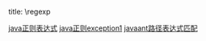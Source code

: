 title: \regexp 

[java正则表达式](/pages/dokuwiki/regexp/java正则表达式)
[java正则exception1](/pages/dokuwiki/regexp/java正则exception1)
[javaant路径表达式匹配](/pages/dokuwiki/regexp/javaant路径表达式匹配)

